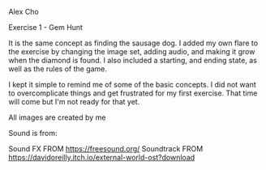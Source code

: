 Alex Cho

Exercise 1 - Gem Hunt

It is the same concept as finding the sausage dog. I added my own flare to the exercise by changing the image set, adding audio, and making it grow when the diamond is found.
I also included a starting, and ending state, as well as the rules of the game.

I kept it simple to remind me of some of the basic concepts. I did not want to overcomplicate things and get frustrated for my first exercise. That time will come but I'm not ready for that yet.

All images are created by me

Sound is from:

Sound FX FROM https://freesound.org/
Soundtrack FROM https://davidoreilly.itch.io/external-world-ost?download

